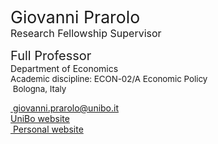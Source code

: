 <span style="font-size: 20pt; color: var(--global-theme-color);"> Giovanni Prarolo </span> <br> <span style="font-size: 12pt; margin-top: -25px; color: var(--global-theme-color);"> Research Fellowship Supervisor </span>

<span style="font-size: 15pt;"> Full Professor </span> <br> Department of Economics <br> <span style="font-size: 10pt;"> Academic discipline: ECON-02/A Economic Policy </span> <br> <span style="font-size: 10pt;"> <i class="fa-solid fa-location-dot"></i> &nbsp;Bologna, Italy</span>

[<i class="fa-solid fa-envelope"></i> &nbsp;giovanni.prarolo@unibo.it](mailto:giovanni.prarolo@unibo.it) <br>
[<i class="fa-solid fa-graduation-cap"></i> UniBo website](https://www.unibo.it/sitoweb/giovanni.prarolo/en) <br>
[<i class="fa-solid fa-arrow-up-right-from-square"></i> &nbsp;Personal website](https://sites.google.com/site/giovanniprarolo/)
